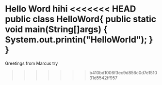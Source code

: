 Hello Word
hihi
<<<<<<< HEAD
 public class HelloWord{
         public static void main(String[]args) {
                 System.out.printin("HelloWorld");
         }
 }
=======
Greetings from Marcus
try
>>>>>>> b410bd1006f3ec9d856c0d7e151031d5542ff957

